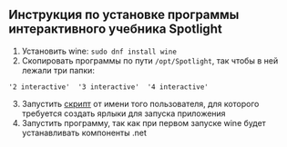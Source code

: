 ## Инструкция по установке программы интерактивного учебника Spotlight

1. Установить wine: ```sudo dnf install wine```
2. Скопировать программы по пути `/opt/Spotlight`, так чтобы в ней лежали три папки:
```
'2 interactive'  '3 interactive'  '4 interactive'
```
3. Запустить [скрипт](</Скрипты/installSpotlight.sh>) от имени того пользователя, для которого требуется создать ярлыки для запуска приложения 
4. Запустить программу, так как при первом запуске wine будет устанавливать компоненты .net
